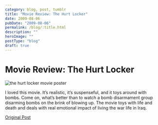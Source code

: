 ```yaml
---
category: blog, post, tumblr
title: "Movie Review: The Hurt Locker"
date: 2009-08-06
pubDate: "2009-08-06"
permalink: /blog/:title.html
description: ""
heroImage: ""
postType: "blog"
draft: true
---
```


# Movie Review: The Hurt Locker

![the hurt locker movie poster](https://upload.wikimedia.org/wikipedia/en/6/6c/HLposterUSA2.jpg)

I loved this movie. It’s realistic, it’s suspenseful, and it toys around with bombs. Come on, what’s better than to watch a bomb disarmament group disarming bombs on the brink of blowing up. The movie toys with life and death and deals with real emotional impact of living the war life in Iraq.

[Original Post](http://jermspeaks.com/post/157567058/the-hurt-locker-i-loved-this-movie-its)
